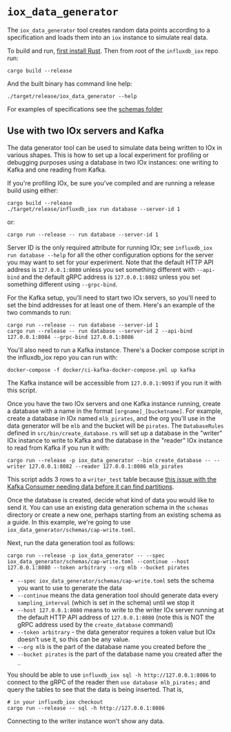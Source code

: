 # `iox_data_generator`

The `iox_data_generator` tool creates random data points according to a specification and loads them
into an `iox` instance to simulate real data.

To build and run, [first install Rust](https://www.rust-lang.org/tools/install). Then from root of the `influxdb_iox` repo run:

```
cargo build --release
```

And the built binary has command line help:

```
./target/release/iox_data_generator --help
```

For examples of specifications see the [schemas folder](schemas)

## Use with two IOx servers and Kafka

The data generator tool can be used to simulate data being written to IOx in various shapes. This
is how to set up a local experiment for profiling or debugging purposes using a database in two IOx
instances: one writing to Kafka and one reading from Kafka.

If you're profiling IOx, be sure you've compiled and are running a release build using either:

```
cargo build --release
./target/release/influxdb_iox run database --server-id 1
```

or:

```
cargo run --release -- run database --server-id 1
```

Server ID is the only required attribute for running IOx; see `influxdb_iox run database --help` for all the
other configuration options for the server you may want to set for your experiment. Note that the
default HTTP API address is `127.0.0.1:8080` unless you set something different with `--api-bind`
and the default gRPC address is `127.0.0.1:8082` unless you set something different using
`--grpc-bind`.

For the Kafka setup, you'll need to start two IOx servers, so you'll need to set the bind addresses
for at least one of them. Here's an example of the two commands to run:

```
cargo run --release -- run database --server-id 1
cargo run --release -- run database --server-id 2 --api-bind 127.0.0.1:8084 --grpc-bind 127.0.0.1:8086
```

You'll also need to run a Kafka instance. There's a Docker compose script in the influxdb_iox
repo you can run with:

```
docker-compose -f docker/ci-kafka-docker-compose.yml up kafka
```

The Kafka instance will be accessible from `127.0.0.1:9093` if you run it with this script.

Once you have the two IOx servers and one Kafka instance running, create a database with a name in
the format `[orgname]_[bucketname]`. For example, create a database in IOx named `mlb_pirates`, and
the org you'll use in the data generator will be `mlb` and the bucket will be `pirates`. The
`DatabaseRules` defined in `src/bin/create_database.rs` will set up a database in the "writer" IOx
instance to write to Kafka and the database in the "reader" IOx instance to read from Kafka if
you run it with:

```
cargo run --release -p iox_data_generator --bin create_database -- --writer 127.0.0.1:8082 --reader 127.0.0.1:8086 mlb_pirates
```

This script adds 3 rows to a `writer_test` table because [this issue with the Kafka Consumer
needing data before it can find partitions](https://github.com/influxdata/influxdb_iox/issues/2189).

Once the database is created, decide what kind of data you would like to send it. You can use an
existing data generation schema in the `schemas` directory or create a new one, perhaps starting
from an existing schema as a guide. In this example, we're going to use
`iox_data_generator/schemas/cap-write.toml`.

Next, run the data generation tool as follows:

```
cargo run --release -p iox_data_generator -- --spec iox_data_generator/schemas/cap-write.toml --continue --host 127.0.0.1:8080 --token arbitrary --org mlb --bucket pirates
```

- `--spec iox_data_generator/schemas/cap-write.toml` sets the schema you want to use to generate the data
- `--continue` means the data generation tool should generate data every `sampling_interval` (which
  is set in the schema) until we stop it
- `--host 127.0.0.1:8080` means to write to the writer IOx server running at the default HTTP API address
  of `127.0.0.1:8080` (note this is NOT the gRPC address used by the `create_database` command)
- `--token arbitrary` - the data generator requires a token value but IOx doesn't use it, so this
  can be any value.
- `--org mlb` is the part of the database name you created before the `_`
- `--bucket pirates` is the part of the database name you created after the `_`

You should be able to use `influxdb_iox sql -h http://127.0.0.1:8086` to connect to the gRPC of the reader
then `use database mlb_pirates;` and query the tables to see that the data is being inserted. That
is,

```
# in your influxdb_iox checkout
cargo run --release -- sql -h http://127.0.0.1:8086
```

Connecting to the writer instance won't show any data.
